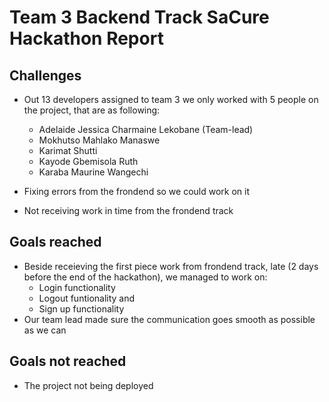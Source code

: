 # Team 3 Backend Track SaCure Hackathon Report

## Challenges

- Out 13 developers assigned to team 3 we only worked with 5 people on the project, that are as following:

  - Adelaide Jessica Charmaine Lekobane (Team-lead)
  - Mokhutso Mahlako Manaswe
  - Karimat Shutti
  - Kayode Gbemisola Ruth
  - Karaba Maurine Wangechi

- Fixing errors from the frondend so we could work on it
- Not receiving work in time from the frondend track

## Goals reached

- Beside receieving the first piece work from frondend track, late (2 days before the end of the hackathon),
  we managed to work on:
  - Login functionality
  - Logout funtionality and
  - Sign up functionality
- Our team lead made sure the communication goes smooth as possible as we can

## Goals not reached

- The project not being deployed
